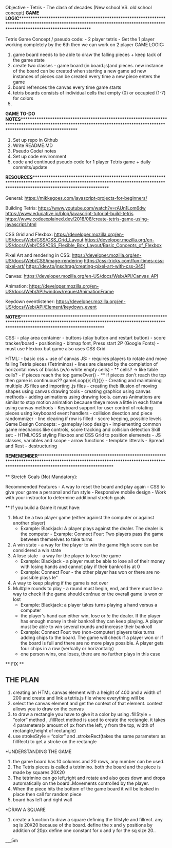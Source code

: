 Objective - Tetris - The clash of decades (New school VS. old school concept)
**GAME LOGIC********************************************************************************************************************************************************************************

Tetris Game Concept / pseudo code:
    - 2 player tetris 
    - Get the 1 player working completely by the 6th then we can work on 2 player
GAME LOGIC:
1. game board needs to be able to draw the falling pieces + keep tack of the game state
2. create two classes - game board (in board.js)and pieces. new instance of the board can be created when starting a new game ad new instances of pieces can be created every time a new piece enters the game 
3. board refrences the canvas every time game starts
4. tetris boards consists of individual cells that empty (0) or occupied (1-7) for colors
5. 


**GAME TO-DO NOTES**************************************************************************************************************************************************************************

1. Set up repo in Github 
2. Write README.MD 
3. Pseudo Code/ notes
4. Set up code environment
5. code and continued pseudo code for 1 player Tetris game + daily commits/update
 
**RESOURCES**********************************************************************************************************************************************************************************

General:
https://mikkegoes.com/javascript-projects-for-beginners/

Building Tetris:
https://www.youtube.com/watch?v=rAUn1Lom6dw
https://www.educative.io/blog/javascript-tutorial-build-tetris 
https://www.codeexplained.dev/2018/08/create-tetris-game-using-javascript.html

CSS Grid and Flexbox:
https://developer.mozilla.org/en-US/docs/Web/CSS/CSS_Grid_Layout
https://developer.mozilla.org/en-US/docs/Web/CSS/CSS_Flexible_Box_Layout/Basic_Concepts_of_Flexbox

Pixel Art and rendering in CSS:
https://developer.mozilla.org/en-US/docs/Web/CSS/image-rendering
https://css-tricks.com/fun-times-css-pixel-art/
https://dev.to/jnschrag/creating-pixel-art-with-css-3451

Canvas:
https://developer.mozilla.org/en-US/docs/Web/API/Canvas_API

Animation:
https://developer.mozilla.org/en-US/docs/Web/API/window/requestAnimationFrame

Keydown eventlistener:
https://developer.mozilla.org/en-US/docs/Web/API/Element/keydown_event

**NOTES**************************************************************************************************************************************************************************************

CSS: 
    - play area container
    - buttons (play button and restart button)
    - score tracker/board
    - positioning 
    - bitmap font, Press start 2P (Google Fonts)
    - must use Flexbox but game also uses CSS Grid

HTML: 
    - basic css + use of canvas 
JS:
    - requires players to rotate and move falling Tetris pieces (Tetriminos)
    - lines are cleared by the completion of horizontal rows of blocks (w/o white empty cells)
    - ** cells? -> like table cells?
    - if pieces reach the top gameOver()
    - ** if pieces don't reach the top then game is continuous?? gameLoop(){ if(){}}
    - Creating and maintaining multiple JS files and importing .js files
    - creating theb illusion of moving shapes using canvas drawing tools
    - creating graphics using canvas methods
    - adding animations using drawing tools. canvas Animations are similar to stop motion animation because theye move a little in each frame using canvas methods
    - Keyboard support for user control of rotating pieces using keybooard event handlers
    - collision deection and piece randommizer
    - line clearing if row is filled 
    - score keeping, possible levels
Game Design Concepts:
    - gameplay loop design
    - implementing common game mechanics like controls, score tracking and collision detection
Skill set:
    - HTML/CSS styling Flexbox and CSS Grid to position elemenets
    - JS classes, variables and scope
    - arrow functions
    - template litterals
    - Spread and Rest
    - destructuring


**REMEMEMBER**********************************************************************************************************************************************************************************

** Stretch Goals (Not Mandatory):

Recommended Features
    - A way to reset the board and play again
    - CSS to give your game a personal and fun style
    - Responsive mobile design
    - Work with your instructor to determine additional stretch goals

** If you build a Game it must have:

1. Must be a two player game (either against the computer or against another player)
    - Example: Blackjack: A player plays against the dealer. The dealer is the computer - Example: Connect Four: Two players pass the game between themselves to take turns
2. A win state - a way for the player to win the game High score can be considered a win state
3. A lose state - a way for the player to lose the game
    - Example: Blackjack - a player must be able to lose all of their money with losing hands and cannot play if their bankroll is at 0
    - Example: Connect Four - the other player has won or there are no possible plays le"
4. A way to keep playing if the game is not over
5. Mul#ple rounds to play - a round must begin, end, and there must be a way to check if the game should con!nue or the overall game is won or lost 
    - Example: Blackjack: a player takes turns playing a hand versus a computer 
    - the player's hand can either win, lose or !e the dealer. If the player has enough money in their bankroll they can keep playing. A player must be able to win several rounds and increase their bankroll 
    - Example: Connect Four: two (non-computer) players take turns adding chips to the board. The game will check if a player won or if the board is full and there are no more plays possible. A player gets four chips in a row (ver!cally or horizontally)
    - one person wins, one loses, there are no further plays in this case

** FIX **

## **THE PLAN**

1. creating an HTML canvas element with a height of 400 and a width of 200 and create and link a tetris.js file where everything will be
2. select the canvas element and get the context of that element. context allows you to draw on the canvas
3. to draw a rectangle you have to give it a color by using .fillStyle = “color” method , .fillRect method is used to create the rectangle. it takes 4 parameters(x amount of px from the left, y from the top, width of rectangle,height of rectangle)
4. use strokeStyle = “color” and .strokeRect(takes the same parameters as fillRect) to get a stroke on the rectangle

*UNDERSTANDING THE GAME

1. the game board has 10 columns and 20 rows, any number can be used.
2.  The Tetris pieces is called a tetrimino. both the board and the piece is made by squares 20X20
3. The tetrimino can go left,right and rotate and also goes down and drops automatically on the board..Movements controlled by the player.
4. When the piece hits the bottom of the game board it will be locked in place then call for random piece
5. board has left and right wall

*DRAW A SQUARE 

1. create a function to draw a square defining the fillstyle and fillrect. any sq is 20X20 because of the board. define the x and y positions by addition of 20px define one constant for x and y for the sq size 20.. 

___5m